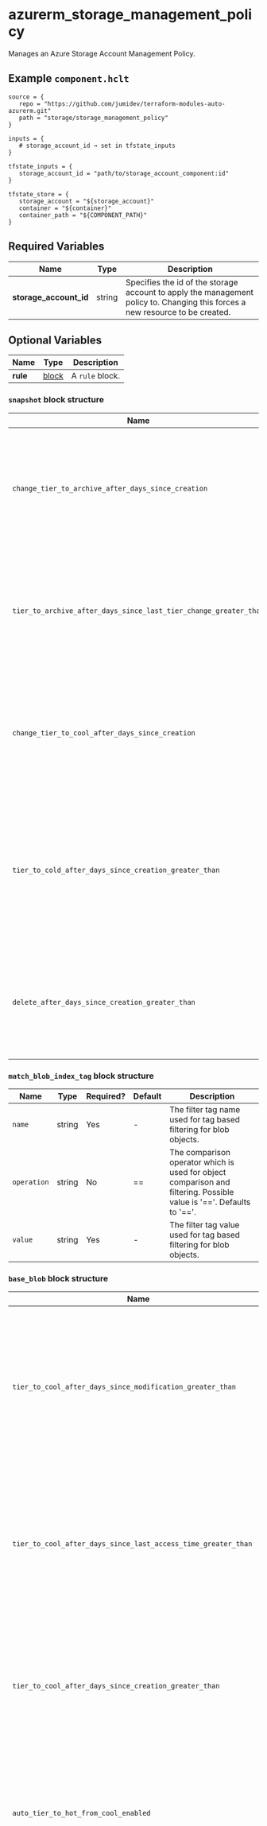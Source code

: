 # azurerm_storage_management_policy

Manages an Azure Storage Account Management Policy.

## Example `component.hclt`

```hcl
source = {
   repo = "https://github.com/jumidev/terraform-modules-auto-azurerm.git"   
   path = "storage/storage_management_policy"   
}

inputs = {
   # storage_account_id → set in tfstate_inputs
}

tfstate_inputs = {
   storage_account_id = "path/to/storage_account_component:id"   
}

tfstate_store = {
   storage_account = "${storage_account}"   
   container = "${container}"   
   container_path = "${COMPONENT_PATH}"   
}

```

## Required Variables

| Name | Type |  Description |
| ---- | --------- |  ----------- |
| **storage_account_id** | string |  Specifies the id of the storage account to apply the management policy to. Changing this forces a new resource to be created. | 

## Optional Variables

| Name | Type |  Description |
| ---- | --------- |  ----------- |
| **rule** | [block](#rule-block-structure) |  A `rule` block. | 

### `snapshot` block structure

| Name | Type | Required? | Default | Description |
| ---- | ---- | --------- | ------- | ----------- |
| `change_tier_to_archive_after_days_since_creation` | number | No | -1 | The age in days after creation to tier blob snapshot to archive storage. Must be between 0 and 99999. Defaults to '-1'. |
| `tier_to_archive_after_days_since_last_tier_change_greater_than` | number | No | -1 | The age in days after last tier change to the blobs to skip to be archved. Must be between 0 and 99999. Defaults to '-1'. |
| `change_tier_to_cool_after_days_since_creation` | number | No | -1 | The age in days after creation to tier blob snapshot to cool storage. Must be between 0 and 99999. Defaults to '-1'. |
| `tier_to_cold_after_days_since_creation_greater_than` | number | No | -1 | The age in days after creation to cold storage. Supports blob currently at Hot tier. Must be between '0' and '99999'. Defaults to '-1'. |
| `delete_after_days_since_creation_greater_than` | number | No | -1 | The age in days after creation to delete the blob snapshot. Must be between 0 and 99999. Defaults to '-1'. |

### `match_blob_index_tag` block structure

| Name | Type | Required? | Default | Description |
| ---- | ---- | --------- | ------- | ----------- |
| `name` | string | Yes | - | The filter tag name used for tag based filtering for blob objects. |
| `operation` | string | No | == | The comparison operator which is used for object comparison and filtering. Possible value is '=='. Defaults to '=='. |
| `value` | string | Yes | - | The filter tag value used for tag based filtering for blob objects. |

### `base_blob` block structure

| Name | Type | Required? | Default | Description |
| ---- | ---- | --------- | ------- | ----------- |
| `tier_to_cool_after_days_since_modification_greater_than` | number | No | -1 | The age in days after last modification to tier blobs to cool storage. Supports blob currently at Hot tier. Must be between 0 and 99999. Defaults to '-1'. |
| `tier_to_cool_after_days_since_last_access_time_greater_than` | number | No | -1 | The age in days after last access time to tier blobs to cool storage. Supports blob currently at Hot tier. Must be between '0' and '99999'. Defaults to '-1'. |
| `tier_to_cool_after_days_since_creation_greater_than` | number | No | -1 | The age in days after creation to cool storage. Supports blob currently at Hot tier. Must be between '0' and '99999'. Defaults to '-1'. |
| `auto_tier_to_hot_from_cool_enabled` | bool | No | False | Whether a blob should automatically be tiered from cool back to hot if it's accessed again after being tiered to cool. Defaults to 'false'. |
| `tier_to_archive_after_days_since_modification_greater_than` | number | No | -1 | The age in days after last modification to tier blobs to archive storage. Supports blob currently at Hot or Cool tier. Must be between 0 and 99999. Defaults to '-1'. |
| `tier_to_archive_after_days_since_last_access_time_greater_than` | number | No | -1 | The age in days after last access time to tier blobs to archive storage. Supports blob currently at Hot or Cool tier. Must be between '0' and'99999'. Defaults to '-1'. |
| `tier_to_archive_after_days_since_creation_greater_than` | number | No | -1 | The age in days after creation to archive storage. Supports blob currently at Hot or Cool tier. Must be between '0' and'99999'. Defaults to '-1'. |
| `tier_to_archive_after_days_since_last_tier_change_greater_than` | number | No | -1 | The age in days after last tier change to the blobs to skip to be archved. Must be between 0 and 99999. Defaults to '-1'. |
| `tier_to_cold_after_days_since_modification_greater_than` | number | No | -1 | The age in days after last modification to tier blobs to cold storage. Supports blob currently at Hot tier. Must be between 0 and 99999. Defaults to '-1'. |
| `tier_to_cold_after_days_since_last_access_time_greater_than` | number | No | -1 | The age in days after last access time to tier blobs to cold storage. Supports blob currently at Hot tier. Must be between '0' and '99999'. Defaults to '-1'. |
| `tier_to_cold_after_days_since_creation_greater_than` | number | No | -1 | The age in days after creation to cold storage. Supports blob currently at Hot tier. Must be between '0' and '99999'. Defaults to '-1'. |
| `delete_after_days_since_modification_greater_than` | number | No | -1 | The age in days after last modification to delete the blob. Must be between 0 and 99999. Defaults to '-1'. |
| `delete_after_days_since_last_access_time_greater_than` | number | No | -1 | The age in days after last access time to delete the blob. Must be between '0' and '99999'. Defaults to '-1'. |
| `delete_after_days_since_creation_greater_than` | number | No | -1 | The age in days after creation to delete the blob. Must be between '0' and '99999'. Defaults to '-1'. |

### `rule` block structure

| Name | Type | Required? | Default | Description |
| ---- | ---- | --------- | ------- | ----------- |
| `name` | string | Yes | - | The name of the rule. Rule name is case-sensitive. It must be unique within a policy. |
| `enabled` | bool | Yes | - | Boolean to specify whether the rule is enabled. |
| `filters` | [block](#filters-block-structure) | Yes | - | A 'filters' block. |
| `actions` | [block](#actions-block-structure) | Yes | - | An 'actions' block. |

### `version` block structure

| Name | Type | Required? | Default | Description |
| ---- | ---- | --------- | ------- | ----------- |
| `change_tier_to_archive_after_days_since_creation` | number | No | -1 | The age in days after creation to tier blob version to archive storage. Must be between 0 and 99999. Defaults to '-1'. |
| `tier_to_archive_after_days_since_last_tier_change_greater_than` | number | No | -1 | The age in days after last tier change to the blobs to skip to be archved. Must be between 0 and 99999. Defaults to '-1'. |
| `change_tier_to_cool_after_days_since_creation` | number | No | -1 | The age in days creation create to tier blob version to cool storage. Must be between 0 and 99999. Defaults to '-1'. |
| `tier_to_cold_after_days_since_creation_greater_than` | number | No | -1 | The age in days after creation to cold storage. Supports blob currently at Hot tier. Must be between '0' and '99999'. Defaults to '-1'. |
| `delete_after_days_since_creation` | number | No | -1 | The age in days after creation to delete the blob version. Must be between 0 and 99999. Defaults to '-1'. |

### `actions` block structure

| Name | Type | Required? | Default | Description |
| ---- | ---- | --------- | ------- | ----------- |
| `base_blob` | [block](#base_blob-block-structure) | No | - | A 'base_blob' block. |
| `snapshot` | [block](#snapshot-block-structure) | No | - | A 'snapshot' block. |
| `version` | [block](#version-block-structure) | No | - | A 'version' block. |

### `filters` block structure

| Name | Type | Required? | Default | Description |
| ---- | ---- | --------- | ------- | ----------- |
| `blob_types` | string | Yes | - | An array of predefined values. Valid options are 'blockBlob' and 'appendBlob'. |
| `prefix_match` | string | No | - | An array of strings for prefixes to be matched. |
| `match_blob_index_tag` | [block](#match_blob_index_tag-block-structure) | No | - | A 'match_blob_index_tag' block. The block defines the blob index tag based filtering for blob objects. |



## Outputs

| Name | Type | Sensitive? | Description |
| ---- | ---- | --------- | --------- |
| **id** | string | No  | The ID of the Storage Account Management Policy. | 

Additionally, all variables are provided as outputs.
